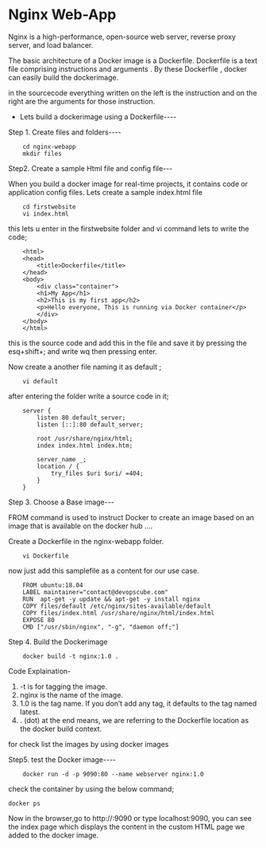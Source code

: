 # Nginx Web-App

Nginx is a high-performance, open-source web server, reverse proxy server, and load balancer.

The basic architecture of a Docker image is a Dockerfile.
Dockerfile is a text file comprising instructions and arguments .
By these Dockerfile , docker can easily build the dockerimage.

in the sourcecode everything written on the left is the instruction and on the right are the arguments for those instruction.

- Lets build a dockerimage using a Dockerfile----

Step 1. Create files and folders----

        cd nginx-webapp
        mkdir files

Step2. Create a sample Html file and config file---

When you build a docker image for real-time projects, it contains code or application config files.
Lets create a sample index.html file

        cd firstwebsite
        vi index.html
this lets u enter in the firstwebsite folder and vi command lets to write the code;

        <html>
        <head>
            <title>Dockerfile</title>
        </head>
        <body>
            <div class="container">
            <h1>My App</h1>
            <h2>This is my first app</h2>
            <p>Hello everyone, This is running via Docker container</p>
            </div>
        </body>
        </html>

this is the source code and add this in the file and save it by pressing the esq+shift+; and write wq then pressing enter.

Now create a another file naming it as default ;

        vi default

after entering the folder write a source code in it;

        server {
            listen 80 default_server;
            listen [::]:80 default_server;
            
            root /usr/share/nginx/html;
            index index.html index.htm;

            server_name _;
            location / {
                try_files $uri $uri/ =404;
            }
        }

Step 3. Choose a Base image---

FROM command is used to instruct Docker to create an image based on an image that is available on the docker hub ....

Create a Dockerfile in the nginx-webapp folder.

        vi Dockerfile

now just add this samplefile as a content for our use case. 

        FROM ubuntu:18.04  
        LABEL maintainer="contact@devopscube.com" 
        RUN  apt-get -y update && apt-get -y install nginx
        COPY files/default /etc/nginx/sites-available/default
        COPY files/index.html /usr/share/nginx/html/index.html
        EXPOSE 80
        CMD ["/usr/sbin/nginx", "-g", "daemon off;"]

Step 4. Build the Dockerimage


        docker build -t nginx:1.0 .

Code Explaination-
1. -t is for tagging the image.
2. nginx is the name of the image.
3. 1.0 is the tag name. If you don’t add any tag, it defaults to the tag named latest.
4. . (dot) at the end means, we are referring to the Dockerfile location as the docker build context.

for check list the images by using
        docker images


Step5. test the Docker image----

        docker run -d -p 9090:80 --name webserver nginx:1.0

check the container by using the below command;

    docker ps

Now in the browser,go to http://<host-ip>:9090 or type localhost:9090, you can see the index page which displays the content in the custom HTML page we added to the docker image.

